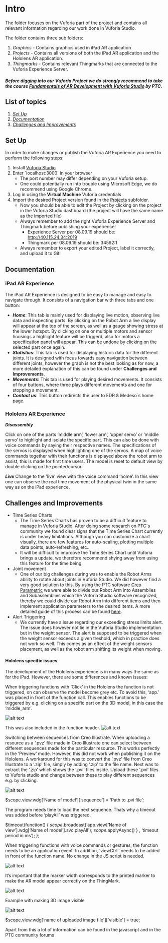 # Intro
The folder focuses on the Vuforia part of the project and contains all relevant information regarding our work done in Vuforia Studio.

The folder contains three sub folders:
1. *Graphics* - Contains graphics used in iPad AR application
2. *Projects* - Contains all versions of both the iPad AR application and the Hololens AR application.
3. *Thingmarks* - Contains relevant Thingmarks that are connected to the Vuforia Experience Server.

##### *Before digging into our Vuforia Project we do **strongly recommend** to take the course [Fundamentals of AR Development with Vuforia Studio](https://www.ptcu.com/enrollment/student/fundamentals-of-ar-development-with-vuforia-studio) by PTC.*
## List of topics
1. [*Set Up*](#of1)
2. [*Documentation*](#of2)
3. [*Challenges and Improvements*](#of3)

<a name="of1"></a>
## Set Up
In order to make changes or publish the Vuforia AR Experience you need to perform the following steps:

1. Install [Vuforia Studio](https://www.ptc.com/en/products/augmented-reality/vuforia-studio "Vuforia Studio")
2. Enter ´localhost:3000´ in your browser
    * The port number may differ depending on your Vuforia setup.
    * One could potentially run into trouble using Microsoft Edge, we do recommend using Google Chrome.
3. Log in using the **Virtual Machine** Vuforia credentials
4. Import the desired Project version found in the [Projects](https://github.com/EDRoMedeso/Summer-Intern-Project-2019/tree/master/Vuforia/Projects) subfolder.
    * Now you should be able to edit the Project by clicking on the project in the Vuforia Studio dashboard (the project will have the same name as the imported file)
    * Always remember to add the right Vuforia Experience Server and Thingmark before publishing your experience!
        * Experience Server per 08.09.19 should be: http://40.115.24.34:2019
        * Thingmark per 08.09.19 should be: 34592:1
    * Always remember to export your edited Project, label it correctly, and upload it to Git!

<a name="of2"></a>
## Documentation

### iPad AR Experience
The iPad AR Experience is designed to be easy to manage and easy to navigate through. It consists of a navigation bar with three tabs and one button:

- ***Home***: This tab is mainly used for displaying live motion, observing live data and inspecting parts. By clicking on the Robot Arm a live display will appear at the top of the screen, as well as a gauge showing stress at the lower hotspot. By clicking on one or multiple motors and sensor housings a highlight feature will be triggerd, also for motors a specification panel will appear. This can be undone by clicking on the selected part once again.
- ***Statistics***: This tab is used for displaying historic data for the different joints. It is designed with focus towards easy navigation between different joints, however the graph is not the best looking as for now, a more detailed explanation of this can be found under **Challenges and Improvements**.
- ***Movements***: This tab is used for playing desired movements. It consists of four buttons, where three plays different movements and one for stopping a movement.
- ***Contact us***: This button redirects the user to EDR & Medeso´s home page.

### Hololens AR Experience
***Disassembly***

Click on one of the parts ‘middle arm’, ‘lower arm’, ‘upper servo’ or ‘middle servo’ to highlight and isolate the specific part. This can also be done with voice commands by saying their respective names. The specifications of the servos is displayed when highlighting one of the servos. A map of voice commands together with their functions is displayed above the robot arm to assist, this is made for first time users.  The model is reset to default view by double clicking on the pointer/cursor.

***Live***
Change to the 'live' view with the voice command ‘home’. In this view one can observe the real time movement of the physical twin in the same way as on the iPad experience.

<a name="of3"></a>
## Challenges and Improvements

* Time Series Charts
    - The Time Series Charts has proven to be a difficult feature to manage in Vuforia Studio. After doing some research on PTC´s community we found clear signs that the Time Series Chart currently is under heavy limitations. Although you can customize a chart visually, there are few features for auto-scaling, plotting multiple data points, auto-refreshing, etc..
    - It will be difficult to improove the Time Series Chart until Vuforia brings a update, we therefore recommend shying away from using this feature for the time being.
* Joint movement
    - One of our big challenges during was to enable the Robot Arms ability to rotate about joints in Vuforia Studio. We did however find a very good solution to this. By using the PTC software [Creo Parametric](https://www.ptc.com/en/products/cad/creo/parametric) we were able to divide our Robot Arm into Assemblies and Subassemblies which the Vuforia Studio software recognized, thereby we could divide our Robot Arm into different items and then implement application parameters to the desired items. A more detailed guide of this process can be found [here](https://community.ptc.com/t5/Vuforia-Studio/Mechanism-Concept-in-Vuforia-Studio-How-to-make-rotation-more/td-p/552743).
* Alert Triggering
    - We currently have a issue regarding our exceeding stress limits alert. The issue does however not lie in the Vuforia Studio implementation but in the weight sensor. The alert is supposed to be triggered when the weight sensor exceeds a given treshold, which in practice does not work so well. This comes as an effect of the weight sensors placement, as well as the robot arm shifting its weight when moving.

#### Hololens specific issues

The development of the Hololens experience is in many ways the same as for the iPad. However, there are some differences and known issues:

When triggering functions with ‘Click’ in the Hololens the function is not triggered, on can observe the model become grey etc. To avoid this, ‘app.’ was placed in front of the function call. This enables functions to be triggered by e.g. clicking on a specific part on the 3D model, in this case the ‘middle_arm’.




![alt text](https://github.com/EDRoMedeso/Summer-Intern-Project-2019/blob/master/Documentation/hololens_doc_img/event_printscreen.png)




This was also included in the function header.
![alt text](https://github.com/EDRoMedeso/Summer-Intern-Project-2019/blob/master/Documentation/hololens_doc_img/functionHeader_printscreen.png)

Switching between sequences from Creo Illustrate. When uploading a resource as a ‘.pvz’ file made in Creo Illustrate one can select between different sequences made for the particular resource. This works perfectly in the ‘Preview’ mode. However, this did not work when publishing it on the Hololens. A workaround for this was to convert the ‘.pvz’ file from Creo Illustrate to a ‘.zip’ file, simply by adding ‘.zip’ to the file name. Next was to extract the ‘.zip’ which shows the ‘.pvi’ files inside. Upload these ‘.pvi’ files to Vuforia studio and change between these to play different sequences e.g. by clicking.


![alt text](https://github.com/EDRoMedeso/Summer-Intern-Project-2019/blob/master/Documentation/hololens_doc_img/function_printscreen.png)



$scope.view.wdg[‘Name of model‘][‘sequence'] = ‘Path to .pvi file’;

The program needs time to load the next sequence. Thats why a timeout was added before ‘playAll’ was triggered.

$timeout(function() {
$scope.$broadcast(‘app.view[‘Name of view’].wdg[‘Name of model’].svc.playAll');
$scope.$applyAsync()
}
, ‘timeout period in ms’);
};


When triggering functions with voice commands or gestures, the function needs to be an application event. In addition, ‘viewCtrl.’ needs to be added in front of the function name.
   No change in the JS script is needed.



![alt text](https://github.com/EDRoMedeso/Summer-Intern-Project-2019/blob/master/Documentation/hololens_doc_img/appEvent_printscreen.png)



It’s important that the marker width corresponds to the printed marker to make the AR model appear correctly on the ThingMark.



![alt text](https://github.com/EDRoMedeso/Summer-Intern-Project-2019/blob/master/Documentation/hololens_doc_img/markerWidth_printscreen.png)


Example with making 3D image visible


![alt text](https://github.com/EDRoMedeso/Summer-Intern-Project-2019/blob/master/Documentation/hololens_doc_img/function2_printscreen.png)


$scope.view.wdg[‘name of uploaded image file']['visible'] = true;



Apart from this a lot of information can be found in the javascript and in the PTC community forums
